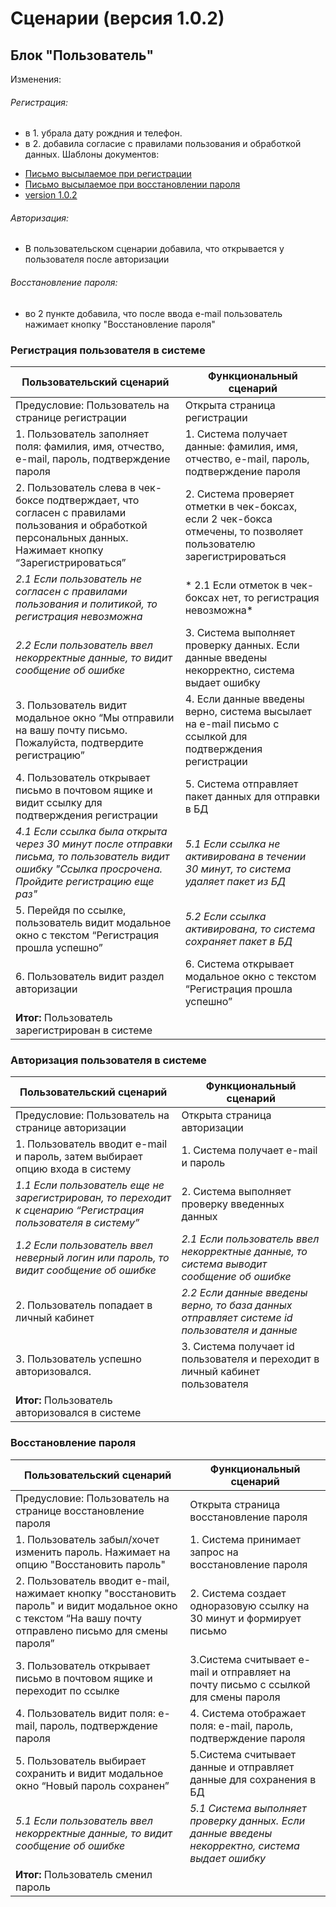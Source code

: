 # Сценарии (версия 1.0.2)
## Блок "Пользователь"
Изменения:
###### Регистрация: 
+ в 1. убрала дату рождния и телефон. 
+ в 2. добавила согласие с правилами пользования и обработкой данных. Шаблоны документов:
 - [Письмо высылаемое при регистрации](https://schstp.github.io/Theater-Platform/scenarios/version_1_0_2/Письмо_Регистрации)
 - [Письмо высылаемое при восстановлении пароля](https://schstp.github.io/Theater-Platform/scenarios/version_1_0_2/scenarios)
 - [version 1.0.2](https://schstp.github.io/Theater-Platform/scenarios/version_1_0_2/scenarios)

###### Авторизация: 
+ В пользовательском сценарии добавила, что открывается у пользователя после авторизации

###### Восстановление пароля: 
+ во 2 пункте добавила, что после ввода e-mail пользователь нажимает кнопку "Восстановление пароля"
 
### Регистрация пользователя в системе

|    Пользовательский сценарий                    |    Функциональный сценарий    |
|-------------------------------------------------|-------------------------------|
|Предусловие: Пользователь на странице регистрации|Открыта страница регистрации|  
|1. Пользователь заполняет поля: фамилия, имя, отчество, e-mail, пароль, подтверждение пароля| 1. Система получает данные: фамилия, имя, отчество, e-mail, пароль, подтверждение пароля|
|2. Пользователь слева в чек-боксе подтверждает, что согласен с правилами пользования и обработкой персональных данных. Нажимает кнопку “Зарегистрироваться” | 2. Система проверяет отметки в чек-боксах, если 2 чек-бокса отмечены, то позволяет пользователю зарегистрироваться|
| *2.1 Если пользователь не согласен с правилами пользования и политикой, то регистрация невозможна*|* 2.1  Если отметок в чек-боксах нет, то регистрация невозможна*|
| *2.2 Если пользователь ввел некорректные данные, то видит сообщение об ошибке*|3. Система выполняет проверку данных. Если данные введены некорректно, система выдает ошибку|
|3. Пользователь видит модальное окно “Мы отправили на вашу почту письмо. Пожалуйста, подтвердите регистрацию”|4. Если данные введены верно, система высылает на e-mail письмо с ссылкой для подтверждения регистрации|
|4. Пользователь открывает письмо в почтовом ящике и видит ссылку для подтверждения регистрации|5. Система отправляет пакет данных для отправки в БД|
|*4.1 Если ссылка была открыта через 30 минут после отправки письма, то пользователь видит ошибку "Ссылка просрочена. Пройдите регистрацию еще раз"*|*5.1 Если ссылка не активирована в течении 30 минут, то система удаляет пакет из БД*|
|5. Перейдя по ссылке, пользователь видит модальное окно с текстом “Регистрация прошла успешно”  |*5.2 Если ссылка активирована, то система сохраняет пакет в БД*|
|6. Пользователь видит раздел авторизации |6. Система открывает модальное окно с текстом “Регистрация прошла успешно”|
|**Итог:** Пользователь зарегистрирован в системе||

### Авторизация пользователя в системе

|    Пользовательский сценарий     |    Функциональный сценарий    |
|----------------------------------|-------------------------------|
|Предусловие: Пользователь на странице авторизации|Открыта страница авторизации|  
|1. Пользователь вводит e-mail и пароль, затем выбирает опцию входа в систему |1. Система получает e-mail и пароль|
|*1.1 Если пользователь еще не зарегистрирован, то переходит к сценарию “Регистрация пользователя в систему”*|2. Система выполняет проверку введенных данных|
|*1.2 Если пользователь ввел неверный логин или пароль, то видит сообщение об ошибке*|*2.1 Если пользователь ввел некорректные данные, то система выводит сообщение об ошибке*|
|2. Пользователь попадает в личный кабинет | *2.2 Если данные введены верно, то база данных отправляет системе  id пользователя и данные*|
|3. Пользователь успешно авторизовался.|3. Система получает id пользователя и переходит в личный кабинет пользователя|
|**Итог:** Пользователь авторизовался в системе||

### Восстановление пароля

|    Пользовательский сценарий     |    Функциональный сценарий    |
|----------------------------------|-------------------------------|
|Предусловие: Пользователь на странице восстановление пароля|Открыта страница восстановление пароля| 
|1. Пользователь забыл/хочет изменить пароль. Нажимает на опцию "Восстановить пароль"|1. Система принимает запрос на восстановление пароля|
|2. Пользователь вводит e-mail, нажимает кнопку "восстановить пароль" и видит модальное окно с текстом “На вашу почту отправлено письмо для смены пароля”|2. Система создает одноразовую ссылку на 30 минут и формирует письмо|
|3. Пользователь открывает письмо в почтовом ящике и переходит по ссылке|3.Система считывает e-mail и отправляет на почту письмо с ссылкой для смены пароля|
|4. Пользователь видит поля: e-mail, пароль, подтверждение пароля |4. Система отображает поля: e-mail, пароль, подтверждение пароля|
|5. Пользователь выбирает сохранить и видит модальное окно “Новый пароль сохранен”|5.Система считывает данные и отправляет данные для сохранения в БД|
|*5.1 Если пользователь ввел некорректные данные, то видит сообщение об ошибке*|*5.1 Система выполняет проверку данных. Если данные введены некорректно, система выдает ошибку*|
|**Итог:** Пользователь сменил пароль||

